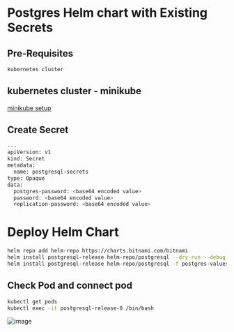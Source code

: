 # Postgres Helm chart with Existing Secrets

## Pre-Requisites

```bash
kubernetes cluster
```

## kubernetes cluster - minikube
[minikube setup](https://github.com/Naresh240/kubernetes/blob/main/minikube-setup/README.md)

## Create Secret

```bash
---
apiVersion: v1
kind: Secret
metadata:
  name: postgresql-secrets
type: Opaque
data: 
  postgres-password: <base64 encoded value>
  password: <base64 encoded value>
  replication-password: <base64 encoded value>
```

# Deploy Helm Chart 

```bash
helm repo add helm-repo https://charts.bitnami.com/bitnami
helm install postgresql-release helm-repo/postgresql --dry-run --debug -f postgres-values.yaml
helm install postgresql-release helm-repo/postgresql -f postgres-values.yaml
```

## Check Pod and connect pod

```bash
kubectl get pods
kubectl exec -it postgresql-release-0 /bin/bash
```

![image](https://user-images.githubusercontent.com/58024415/209758873-8ec46526-88b2-4169-b30b-a43e40d7131e.png)
